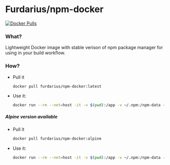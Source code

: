 # Furdarius/npm-docker

[![Docker Pulls](https://img.shields.io/docker/pulls/furdarius/npm-docker.svg?maxAge=604800)][hub]

### What?

Lightweight Docker image with stable verison of npm package manager for using in your build workflow.

### How?

* Pull it

  ```bash
  docker pull furdarius/npm-docker:latest
  ```

* Use it:
  
  ```bash
  docker run --rm --net=host -it -v $(pwd):/app -v ~/.npm:/npm-data -e "NPM_CONFIG_CACHE=/npm-data" furdarius/npm-docker:latest install
  ```

##### Alpine version available

* Pull it

  ```bash
  docker pull furdarius/npm-docker:alpine
  ```

* Use it:
  
  ```bash
  docker run --rm --net=host -it -v $(pwd):/app -v ~/.npm:/npm-data -e "NPM_CONFIG_CACHE=/npm-data" furdarius/npm-docker:alpine install
  ```


[hub]: https://hub.docker.com/r/furdarius/npm-docker/
